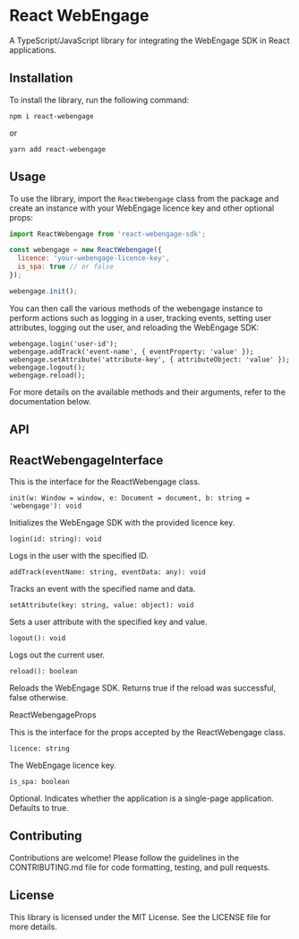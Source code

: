 # React WebEngage

A TypeScript/JavaScript library for integrating the WebEngage SDK in React applications.

## Installation

To install the library, run the following command:

```npm i react-webengage```

or

```yarn add react-webengage```

## Usage

To use the library, import the `ReactWebengage` class from the package and create an instance with your WebEngage licence key and other optional props:

```javascript
import ReactWebengage from 'react-webengage-sdk';

const webengage = new ReactWebengage({
  licence: 'your-webengage-licence-key',
  is_spa: true // or false
});

webengage.init();
```


You can then call the various methods of the webengage instance to perform actions such as logging in a user, tracking events, setting user attributes, logging out the user, and reloading the WebEngage SDK:

```
webengage.login('user-id');
webengage.addTrack('event-name', { eventProperty: 'value' });
webengage.setAttribute('attribute-key', { attributeObject: 'value' });
webengage.logout();
webengage.reload();
```

For more details on the available methods and their arguments, refer to the documentation below.

## API

## ReactWebengageInterface

This is the interface for the ReactWebengage class.

```init(w: Window = window, e: Document = document, b: string = 'webengage'): void```

Initializes the WebEngage SDK with the provided licence key.

```login(id: string): void```

Logs in the user with the specified ID.

```addTrack(eventName: string, eventData: any): void```

Tracks an event with the specified name and data.

```setAttribute(key: string, value: object): void```

Sets a user attribute with the specified key and value.

```logout(): void```

Logs out the current user.

```reload(): boolean```

Reloads the WebEngage SDK. Returns true if the reload was successful, false otherwise.

ReactWebengageProps

This is the interface for the props accepted by the ReactWebengage class.

```licence: string```

The WebEngage licence key.

```is_spa: boolean```

Optional. Indicates whether the application is a single-page application. Defaults to true.

## Contributing
Contributions are welcome! Please follow the guidelines in the CONTRIBUTING.md file for code formatting, testing, and pull requests.

## License
This library is licensed under the MIT License. See the LICENSE file for more details.
